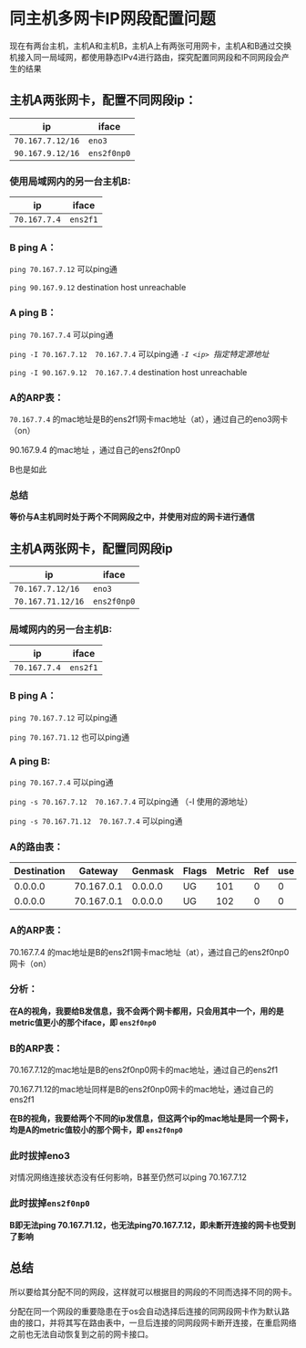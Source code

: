 # 同主机多网卡IP网段配置问题
现在有两台主机，主机A和主机B，主机A上有两张可用网卡，主机A和B通过交换机接入同一局域网，都使用静态IPv4进行路由，探究配置同网段和不同网段会产生的结果
## 主机A两张网卡，配置不同网段ip：
|ip|iface|
|---|----|
|`70.167.7.12/16`|`eno3`|
|`90.167.9.12/16`  |`ens2f0np0`   |


### 使用局域网内的另一台主机B:
|ip|iface|
|---|----|
|`70.167.7.4`|`ens2f1`|

### B ping A：
`ping 70.167.7.12`  可以ping通   

`ping 90.167.9.12`  destination host unreachable  

### A ping B：
`ping 70.167.7.4`   可以ping通  

`ping -I 70.167.7.12  70.167.7.4` 可以ping通 *`-I <ip> `指定特定源地址*

`ping -I 90.167.9.12  70.167.7.4` destination host unreachable


### A的ARP表：

 `70.167.7.4` 的mac地址是B的ens2f1网卡mac地址（at），通过自己的eno3网卡（on） 

90.167.9.4 的mac地址<imcomplete> ，通过自己的ens2f0np0   

B也是如此

### 总结
**等价与A主机同时处于两个不同网段之中，并使用对应的网卡进行通信**   

## 主机A两张网卡，配置同网段ip
|ip|iface|
|---|----|
|`70.167.7.12/16`|`eno3`|
|`70.167.71.12/16`  |`ens2f0np0`   | 
 
### 局域网内的另一台主机B:   
|ip|iface|
|---|----|
|`70.167.7.4`|`ens2f1`|
### B ping A：
`ping 70.167.7.12` 可以ping通   

`ping 70.167.71.12` 也可以ping通   

### A ping B:
`ping 70.167.7.4` 可以ping通  

`ping -s 70.167.7.12  70.167.7.4` 可以ping通 （-I 使用的源地址）  

`ping -s 70.167.71.12  70.167.7.4` 可以ping通  

### A的路由表：
| Destination|Gateway|Genmask| Flags| Metric|Ref|use|Iface|
|------------|-------|-------|------|-------|---|---|----|
|0.0.0.0|70.167.0.1|0.0.0.0|UG|101| 0  | 0| ens2f0np0|
|0.0.0.0|70.167.0.1|0.0.0.0|UG|102| 0 | 0 | eno3|
### A的ARP表：
70.167.7.4 的mac地址是B的ens2f1网卡mac地址（at），通过自己的ens2f0np0网卡（on）  

### 分析：
**在A的视角，我要给B发信息，我不会两个网卡都用，只会用其中一个，用的是metric值更小的那个iface，即 `ens2f0np0`**   

### B的ARP表：
70.167.7.12的mac地址是B的ens2f0np0网卡的mac地址，通过自己的ens2f1   

70.167.71.12的mac地址同样是B的ens2f0np0网卡的mac地址，通过自己的ens2f1  

**在B的视角，我要给两个不同的ip发信息，但这两个ip的mac地址是同一个网卡，均是A的metric值较小的那个网卡，即 `ens2f0np0`**

### 此时拔掉eno3 
对情况网络连接状态没有任何影响，B甚至仍然可以ping 70.167.7.12
### 此时拔掉`ens2f0np0`
**B即无法ping 70.167.71.12，也无法ping70.167.7.12，即未断开连接的网卡也受到了影响**

## 总结
所以要给其分配不同的网段，这样就可以根据目的网段的不同而选择不同的网卡。  

分配在同一个网段的重要隐患在于os会自动选择后连接的同网段网卡作为默认路由的接口，并将其写在路由表中，一旦后连接的同网段网卡断开连接，在重启网络之前也无法自动恢复到之前的网卡接口。

